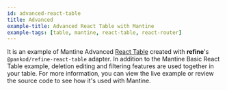 ```yaml
---
id: advanced-react-table
title: Advanced
example-title: Advanced React Table with Mantine
example-tags: [table, mantine, react-table, react-router]
---
```


It is an example of Mantine Advanced [React Table](https://react-table.tanstack.com/) created with **refine**'s `@pankod/refine-react-table` adapter. In addition to the Mantine Basic React Table example, deletion editing and filtering features are used together in your table. For more information, you can view the live example or review the source code to see how it's used with Mantine.

<CodeSandboxExample path="table-mantine-advanced" />
